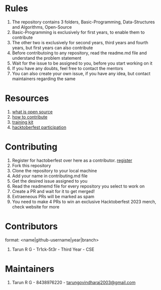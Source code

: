 # Rules

1. The repository contains 3 folders, Basic-Programming, Data-Structures and Algorithms, Open-Source
2. Basic-Programming is exclusively for first years, to enable them to contribute
3. The other two is exclusively for second years, third years and fourth years, but first years can also contribute
4. Before contributoing to any repository, read the readme.md file and understand the problem statement
5. Wait for the issue to be assigned to you, before you start working on it
6. If you have any doubts, feel free to contact the mentors
7. You can also create your own issue, if you have any idea, but contact maintainers regarding the same

# Resources

1. [what is open source](https://www.digitalocean.com/community/tutorials/what-is-open-source)
2. [how to contribute](https://opensource.guide/how-to-contribute/)
3. [training kit](https://github.github.com/training-kit/)
4. [hacktoberfest participation](https://hacktoberfest.com/participation)

# Contributing

1. Register for hactoberfest over here as a contributor. [register](https://hacktoberfest.com/)
2. Fork this repository
3. Clone the repository to your local machine
4. Add your name in contributing.md file
5. Get the desired issue assigned to you
6. Read the readmemd file for every repository you select to work on
7. Create a PR and wait for it to get merged!
8. Extraeneous PRs will be marked as spam
9. You need to make 4 PRs to win an exclusive Hacktoberfest 2023 merch, check website for more

# Contributors

format: <name|github-username|year|branch>

1. Tarun R G - Tr1ck-5t3r - Third Year - CSE

# Maintainers

1. Tarun R G - 8438976220 - tarungovindharaj2003@gmail.com
